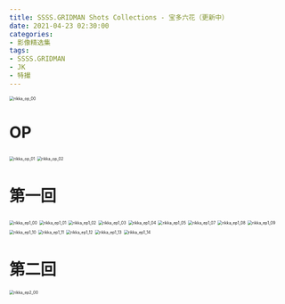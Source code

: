 ```yaml
---
title: SSSS.GRIDMAN Shots Collections - 宝多六花（更新中）
date: 2021-04-23 02:30:00
categories: 
- 影像精选集
tags: 
- SSSS.GRIDMAN
- JK
- 特撮
---
```


<img src="https://raw.githubusercontent.com/toshiko0o/image-host/master/rikka_op_00.jpeg" alt="rikka_op_00" style="zoom:50%;" />



<!--more-->

# OP

<img src="https://raw.githubusercontent.com/toshiko0o/image-host/master/rikka_op_01.jpeg" alt="rikka_op_01" style="zoom:50%;" />

<img src="https://raw.githubusercontent.com/toshiko0o/image-host/master/rikka_op_02.jpeg" alt="rikka_op_02" style="zoom:50%;" />

# 第一回

<img src="https://raw.githubusercontent.com/toshiko0o/image-host/master/rikka_ep1_00.jpeg" alt="rikka_ep1_00" style="zoom:50%;" />

<img src="https://raw.githubusercontent.com/toshiko0o/image-host/master/rikka_ep1_01.jpeg" alt="rikka_ep1_01" style="zoom:50%;" />

<img src="https://raw.githubusercontent.com/toshiko0o/image-host/master/rikka_ep1_02.jpeg" alt="rikka_ep1_02" style="zoom:50%;" />

<img src="https://raw.githubusercontent.com/toshiko0o/image-host/master/rikka_ep1_03.jpeg" alt="rikka_ep1_03" style="zoom:50%;" />

<img src="https://raw.githubusercontent.com/toshiko0o/image-host/master/rikka_ep1_04.jpeg" alt="rikka_ep1_04" style="zoom:50%;" />

<img src="https://raw.githubusercontent.com/toshiko0o/image-host/master/rikka_ep1_05.jpeg" alt="rikka_ep1_05" style="zoom:50%;" />

<img src="https://raw.githubusercontent.com/toshiko0o/image-host/master/rikka_ep1_07.jpeg" alt="rikka_ep1_07" style="zoom:50%;" />

<img src="https://raw.githubusercontent.com/toshiko0o/image-host/master/rikka_ep1_08.jpeg" alt="rikka_ep1_08" style="zoom:50%;" />

<img src="https://raw.githubusercontent.com/toshiko0o/image-host/master/rikka_ep1_09.jpeg" alt="rikka_ep1_09" style="zoom:50%;" />

<img src="https://raw.githubusercontent.com/toshiko0o/image-host/master/rikka_ep1_10.jpeg" alt="rikka_ep1_10" style="zoom:50%;" />

<img src="https://raw.githubusercontent.com/toshiko0o/image-host/master/rikka_ep1_11.jpeg" alt="rikka_ep1_11" style="zoom:50%;" />

<img src="https://raw.githubusercontent.com/toshiko0o/image-host/master/rikka_ep1_12.jpeg" alt="rikka_ep1_12" style="zoom:50%;" />

<img src="https://raw.githubusercontent.com/toshiko0o/image-host/master/rikka_ep1_13.jpeg" alt="rikka_ep1_13" style="zoom:50%;" />

<img src="https://raw.githubusercontent.com/toshiko0o/image-host/master/rikka_ep1_14.jpeg" alt="rikka_ep1_14" style="zoom:50%;" />

# 第二回

<img src="https://raw.githubusercontent.com/toshiko0o/image-host/master/rikka_ep2_00.jpeg" alt="rikka_ep2_00" style="zoom:50%;" />



